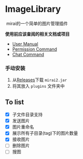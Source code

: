 # ImageLibrary

​	mirai的一个简单的图片管理插件

**使用前应该查阅的相关文档或项目**

* [User Manual](https://github.com/mamoe/mirai/blob/dev/docs/UserManual.md)
* [Permission Command](https://github.com/mamoe/mirai/blob/dev/mirai-console/docs/BuiltInCommands.md#permissioncommand)
* [Chat Command](https://github.com/project-mirai/chat-command)

### 手动安装

1. 从[Releases](https://github.com/banned2054/ImageLibrary/releases)下载 `mirai2.jar`
2. 将其放入 `plugins` 文件夹中

## To list

- [x] 子文件目录支持
- [x] 发送图片
- [x] 图片重命名
- [x] 展示所有子目录(tag)下的图片数量
- [x] 接收图片
- [ ] 删除图片
- [ ] 搜图